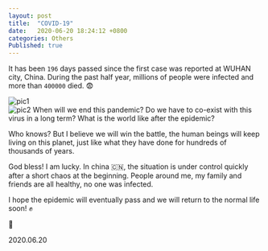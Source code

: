 ```yaml
---
layout: post
title:  "COVID-19"
date:   2020-06-20 18:24:12 +0800
categories: Others
Published: true
---
```

It has been `196` days passed since the first case was reported at WUHAN city, China. During the past half year, millions of people were infected and more than `400000` died. :fearful:

![pic1]({{site.baseurl}}/assets/image/others-covid19-02.png)   
![pic2]({{site.baseurl}}/assets/image/others-covid19-01.png) 
When will we end this pandemic? Do we have to co-exist with this virus in a long term? What is the world like after the epidemic? 

Who knows? But I believe we will win the battle, the human beings will keep living on this planet, just like what they have done for hundreds of thousands of years. 

God bless! I am lucky. In china :cn:, the situation is under control quickly after a short chaos at the beginning. People around me, my family and friends are all healthy, no one was infected. 

I hope the epidemic will eventually pass and we will return to the normal life soon! :fist: 

:pray:

2020.06.20